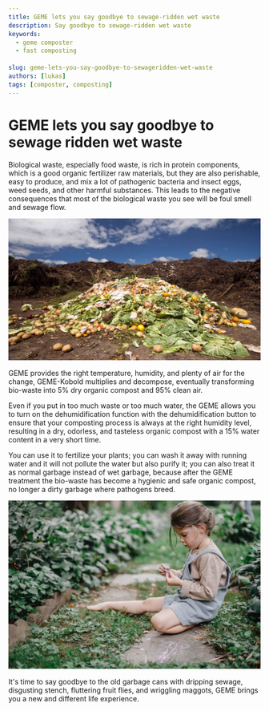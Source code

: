 ```yaml
---
title: GEME lets you say goodbye to sewage-ridden wet waste
description: Say goodbye to sewage-ridden wet waste 
keywords:
  - geme composter
  - fast composting

slug: geme-lets-you-say-goodbye-to-sewageridden-wet-waste
authors: [lukas]
tags: [composter, composting]
---
```



# GEME lets you say goodbye to sewage ridden wet waste

Biological waste, especially food waste, is rich in protein components, which is a good organic fertilizer raw materials, 
but they are also perishable, easy to produce, and mix a lot of pathogenic bacteria and insect eggs, weed seeds, 
and other harmful substances. This leads to the negative consequences that most of the biological waste you see will be 
foul smell and sewage flow.

![Composter](./img/img.png)

GEME provides the right temperature, humidity, and plenty of air for the change, GEME-Kobold multiplies and decompose, 
eventually transforming bio-waste into 5% dry organic compost and 95% clean air.

Even if you put in too much waste or too much water, the GEME allows you to turn on the dehumidification function with 
the dehumidification button to ensure that your composting process is always at the right humidity level, resulting in
a dry, odorless, and tasteless organic compost with a 15% water content in a very short time.

You can use it to fertilize your plants; you can wash it away with running water and it will not pollute the water but 
also purify it; you can also treat it as normal garbage instead of wet garbage, because after the GEME treatment the 
bio-waste has become a hygienic and safe organic compost, no longer a dirty garbage where pathogens breed.


![Composter](./img/img_1.png)

It's time to say goodbye to the old garbage cans with dripping sewage, disgusting stench, fluttering fruit flies, 
and wriggling maggots, GEME brings you a new and different life experience.

